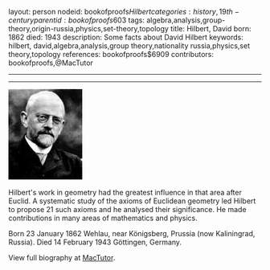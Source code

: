 layout: person
nodeid: bookofproofs$Hilbert
categories: history,19th-century
parentid: bookofproofs$603
tags: algebra,analysis,group-theory,origin-russia,physics,set-theory,topology
title: Hilbert, David
born: 1862
died: 1943
description: Some facts about David Hilbert
keywords: hilbert, david,algebra,analysis,group theory,nationality russia,physics,set theory,topology
references: bookofproofs$6909
contributors: bookofproofs,@MacTutor

---


---

![Hilbert.jpg](https://github.com/bookofproofs/bookofproofs.github.io/blob/main/_sources/_assets/images/portraits/Hilbert.jpg?raw=true)

Hilbert's work in geometry had the greatest influence in that area after Euclid. A systematic study of the axioms of Euclidean geometry led Hilbert to propose 21 such axioms and he analysed their significance. He made contributions in many areas of mathematics and physics.

Born 23 January 1862 Wehlau, near Königsberg, Prussia (now Kaliningrad, Russia). Died 14 February 1943 Göttingen, Germany.


View full biography at [MacTutor](https://mathshistory.st-andrews.ac.uk/Biographies/Hilbert/).